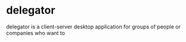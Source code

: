 # delegator

delegator is a client-server desktop application for groups of people or companies who want to 
